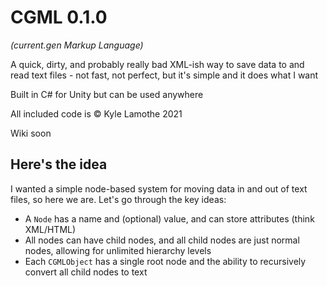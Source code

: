 # **CGML** 0.1.0
*(current.gen Markup Language)*

A quick, dirty, and probably really bad XML-ish way to save data to and read text files - not fast, not perfect, but it's simple and it does what I want

Built in C# for Unity but can be used anywhere

All included code is © Kyle Lamothe 2021

Wiki soon

## Here's the idea
I wanted a simple node-based system for moving data in and out of text files, so here we are. Let's go through the key ideas:
- A `Node` has a name and (optional) value, and can store attributes (think XML/HTML)
- All nodes can have child nodes, and all child nodes are just normal nodes, allowing for unlimited hierarchy levels
- Each `CGMLObject` has a single root node and the ability to recursively convert all child nodes to text
